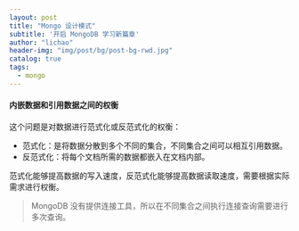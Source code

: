 ```yaml
---
layout: post
title: "Mongo 设计模式"
subtitle: '开启 MongoDB 学习新篇章'
author: "lichao"
header-img: "img/post/bg/post-bg-rwd.jpg"
catalog: true
tags:
  - mongo 
---
```



#### 内嵌数据和引用数据之间的权衡

这个问题是对数据进行范式化或反范式化的权衡：

* 范式化：是将数据分散到多个不同的集合，不同集合之间可以相互引用数据。
* 反范式化：将每个文档所需的数据都嵌入在文档内部。

范式化能够提高数据的写入速度，反范式化能够提高数据读取速度，需要根据实际需求进行权衡。

> MongoDB 没有提供连接工具，所以在不同集合之间执行连接查询需要进行多次查询。

